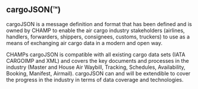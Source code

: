 ## cargoJSON(™) 
cargoJSON is a message definition and format that has been defined and is owned by CHAMP to enable the air cargo industry stakeholders (airlines, handlers, forwarders, shippers, consignees, customs, truckers) to use as a means of exchanging air cargo data in a modern and open way. 

CHAMPs cargoJSON is compatible with all existing cargo data sets (IATA CARGOIMP and XML) and covers the key documents and processes in the industry (Master and House Air Waybill, Tracking, Schedules, Availability, Booking, Manifest, Airmail). cargoJSON can and will be extendible to cover the progress in the industry in terms of data coverage and technologies. 
